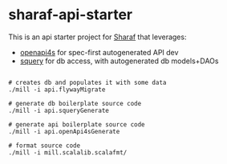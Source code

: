 # sharaf-api-starter


This is an api starter project for [Sharaf](https://github.com/sake92/sharaf) that leverages:
- [openapi4s](https://github.com/sake92/openapi4s) for spec-first autogenerated API dev
- [squery](https://github.com/sake92/squery) for db access, with autogenerated db models+DAOs


```shell

# creates db and populates it with some data
./mill -i api.flywayMigrate

# generate db boilerplate source code
./mill -i api.squeryGenerate

# generate api boilerplate source code
./mill -i api.openApi4sGenerate

# format source code
./mill -i mill.scalalib.scalafmt/

```